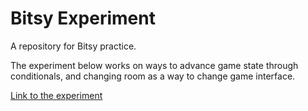 # Bitsy Experiment
 A repository for Bitsy practice.
 
 The experiment below works on ways to advance game state through conditionals, and changing room as a way to change game interface.

[Link to the experiment](https://glistening-salamander-3d2877.netlify.app/)
